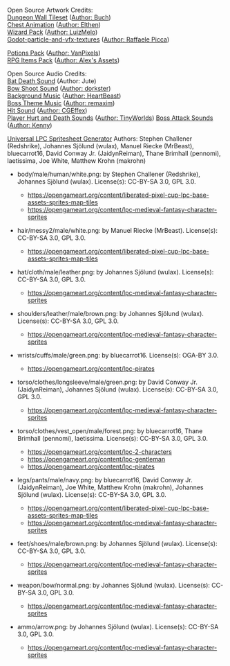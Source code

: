 Open Source Artwork Credits:  
[Dungeon Wall Tileset](https://opengameart.org/content/dungeon-tileset) ([Author: Buch](https://opengameart.org/users/buch))  
[Chest Animation](https://elthen.itch.io/pixel-art-destructible-objects) ([Author: Elthen](https://elthen.itch.io/))  
[Wizard Pack](https://luizmelo.itch.io/wizard-pack) ([Author: LuizMelo](https://luizmelo.itch.io/))  
[Godot-particle-and-vfx-textures](https://github.com/RPicster/Godot-particle-and-vfx-textures/) ([Author: Raffaele Picca](https://www.raffaelepicca.com/)) 

[Potions Pack](https://varipixels.itch.io/potions-sprites) ([Author: VanPixels](https://varipixels.itch.io/))  
[RPG Items Pack](https://alexs-assets.itch.io/16x16-rpg-item-pack) ([Author: Alex's Assets](https://alexs-assets.itch.io/))  

Open Source Audio Credits:  
[Bat Death Sound](https://opengameart.org/content/items-door-fire-weapon-hits) (Author: Jute)  
[Bow Shoot Sound](https://opengameart.org/content/bow-arrow-shot) ([Author: dorkster](https://opengameart.org/users/dorkster))  
[Background Music](https://github.com/uheartbeast/youtube-tutorials/blob/master/Action%20RPG/Action%20RPG%20Resources.zip) ([Author: HeartBeast](https://www.youtube.com/channel/UCrHQNOyU1q6BFEfkNq2CYMA))  
[Boss Theme Music](https://opengameart.org/content/boss-theme) ([Author: remaxim](https://opengameart.org/users/remaxim))  
[Hit Sound](https://opengameart.org/content/punch-slap-n-kick) ([Author: CGEffex](https://freesound.org/people/CGEffex/))  
[Player Hurt and Death Sounds](https://opengameart.org/content/5-hit-sounds-dying) ([Author: TinyWorlds](https://opengameart.org/users/tinyworlds))
[Boss Attack Sounds](https://opengameart.org/content/63-digital-sound-effects-lasers-phasers-space-etc) ([Author: Kenny](https://opengameart.org/users/kenney))

[Universal LPC Spritesheet Generator](https://sanderfrenken.github.io/Universal-LPC-Spritesheet-Character-Generator/)
Authors: Stephen Challener (Redshrike), Johannes Sjölund (wulax), Manuel Riecke (MrBeast), bluecarrot16, David Conway Jr. (JaidynReiman), Thane Brimhall (pennomi), laetissima, Joe White, Matthew Krohn (makrohn)

- body/male/human/white.png: by Stephen Challener (Redshrike), Johannes Sjölund (wulax). License(s): CC-BY-SA 3.0, GPL 3.0. 
    - https://opengameart.org/content/liberated-pixel-cup-lpc-base-assets-sprites-map-tiles
    - https://opengameart.org/content/lpc-medieval-fantasy-character-sprites

- hair/messy2/male/white.png: by Manuel Riecke (MrBeast). License(s): CC-BY-SA 3.0, GPL 3.0. 
    - https://opengameart.org/content/liberated-pixel-cup-lpc-base-assets-sprites-map-tiles

- hat/cloth/male/leather.png: by Johannes Sjölund (wulax). License(s): CC-BY-SA 3.0, GPL 3.0. 
    - https://opengameart.org/content/lpc-medieval-fantasy-character-sprites

- shoulders/leather/male/brown.png: by Johannes Sjölund (wulax). License(s): CC-BY-SA 3.0, GPL 3.0. 
    - https://opengameart.org/content/lpc-medieval-fantasy-character-sprites

- wrists/cuffs/male/green.png: by bluecarrot16. License(s): OGA-BY 3.0. 
    - https://opengameart.org/content/lpc-pirates

- torso/clothes/longsleeve/male/green.png: by David Conway Jr. (JaidynReiman), Johannes Sjölund (wulax). License(s): CC-BY-SA 3.0, GPL 3.0. 
    - https://opengameart.org/content/lpc-medieval-fantasy-character-sprites

- torso/clothes/vest_open/male/forest.png: by bluecarrot16, Thane Brimhall (pennomi), laetissima. License(s): CC-BY-SA 3.0, GPL 3.0. 
    - https://opengameart.org/content/lpc-2-characters
    - https://opengameart.org/content/lpc-gentleman
    - https://opengameart.org/content/lpc-pirates

- legs/pants/male/navy.png: by bluecarrot16, David Conway Jr. (JaidynReiman), Joe White, Matthew Krohn (makrohn), Johannes Sjölund (wulax). License(s): CC-BY-SA 3.0, GPL 3.0. 
    - https://opengameart.org/content/liberated-pixel-cup-lpc-base-assets-sprites-map-tiles
    - https://opengameart.org/content/lpc-medieval-fantasy-character-sprites

- feet/shoes/male/brown.png: by Johannes Sjölund (wulax). License(s): CC-BY-SA 3.0, GPL 3.0. 
    - https://opengameart.org/content/lpc-medieval-fantasy-character-sprites

- weapon/bow/normal.png: by Johannes Sjölund (wulax). License(s): CC-BY-SA 3.0, GPL 3.0. 
    - https://opengameart.org/content/lpc-medieval-fantasy-character-sprites

- ammo/arrow.png: by Johannes Sjölund (wulax). License(s): CC-BY-SA 3.0, GPL 3.0. 
    - https://opengameart.org/content/lpc-medieval-fantasy-character-sprites
